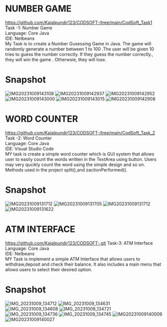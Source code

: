 # NUMBER GAME  
https://github.com/Kajalpundir123/CODSOFT-/tree/main/CodSoft_Task1
<br/>
Task -1: Number Game
<br/>
Language: Core Java
<br/>
IDE: Netbeans
<br/>
My Task is to create a Number Gusessing Game in Java. The game will  randomly generate a number  between 1 to 100 .The user will be given 10 tries to guess the number correctly. If they guess the number correctly., they will win the game . Otherwsie, they will lose.
<br/>
# Snapshot
![IMG20231009143108](https://github.com/Kajalpundir123/CODSOFT-/assets/146796878/f0e05d1e-5a96-4da5-8e3f-d25b2615ca53)
![IMG20231009142937](https://github.com/Kajalpundir123/CODSOFT-/assets/146796878/debfaf00-7aed-4b66-87c3-19cbd4220ce5)
![IMG20231009142952](https://github.com/Kajalpundir123/CODSOFT-/assets/146796878/a5f8576d-a34a-478f-a6ea-cb2635944e5c)
![IMG20231009143000](https://github.com/Kajalpundir123/CODSOFT-/assets/146796878/7b1fac3a-df17-437a-8db8-1c4784cb439d)
![IMG20231009143015](https://github.com/Kajalpundir123/CODSOFT-/assets/146796878/d0d20876-d05a-4af2-a530-df5ee8b6b922)
![IMG20231009142908](https://github.com/Kajalpundir123/CODSOFT-/assets/146796878/9c25eca3-2373-4f2a-99d2-ad16da6c411a)


# WORD COUNTER
https://github.com/Kajalpundir123/CODSOFT-/tree/main/CodSoft_Task_2
<br/>
Task -2: Word Counter
</br>
Language: Core Java
<br/>
IDE: Visual Studio Code
<br/>
MY task is  create a simple word counter which is GUI system that allows user to easily count the words written in the TextArea using button. Users may very qucikly count the word using the simple design and so on. Methods used in the project split(),and zactionPerformed().
</br>
# Snapshot
![IMG20231009131712](https://github.com/Kajalpundir123/CODSOFT-/assets/146796878/29194034-981c-4987-bb74-fb316c7e3308)
![IMG20231009131705](https://github.com/Kajalpundir123/CODSOFT-/assets/146796878/1f242dc1-93ef-4264-9ba4-b7cd1fee769c)
![IMG20231009131712](https://github.com/Kajalpundir123/CODSOFT-/assets/146796878/fcd79633-d9fe-4363-9746-2a75f8fafb8c)
![IMG20231009131622](https://github.com/Kajalpundir123/CODSOFT-/assets/146796878/c19ba03c-7fec-456a-8a62-28b3ed7d4bd2)

# ATM INTERFACE
https://github.com/Kajalpundir123/CODSOFT-.git
Task-3: ATM Interface
<br/>
Language: Core Java
<br/>
IDE: Netbeans
<br/>
MY Task is implement a simple ATM Interface that allows users to withdraw,deposit and check their balance. It also includes a  main menu that allows users to select their desired option.
<br/>
# Snapshot
![IMG_20231009_134712](https://github.com/Kajalpundir123/CODSOFT-/assets/146796878/2610eb3b-34f3-4b9f-9300-98df82e04411)
![IMG_20231009_134631](https://github.com/Kajalpundir123/CODSOFT-/assets/146796878/74ab5c5c-7168-4e6b-baf3-14af4388dd99)
![IMG_20231009_134608](https://github.com/Kajalpundir123/CODSOFT-/assets/146796878/5cd543a0-427a-46b8-9e2c-9e9898f6bf68)
![IMG_20231009_134721](https://github.com/Kajalpundir123/CODSOFT-/assets/146796878/b6064e7e-6748-402b-a92d-999b6c80fad7)
![IMG_20231009_134736](https://github.com/Kajalpundir123/CODSOFT-/assets/146796878/918a3b38-6b16-494b-8ccf-05af62aed755)
![IMG_20231009_134745](https://github.com/Kajalpundir123/CODSOFT-/assets/146796878/98afc6ab-ad9f-4217-aca8-5bbbe304a081)
![IMG20231009140009](https://github.com/Kajalpundir123/CODSOFT-/assets/146796878/ed3a875b-5973-4eeb-99a5-aac472335dc2)
![IMG20231009140027](https://github.com/Kajalpundir123/CODSOFT-/assets/146796878/6719fe25-4ab2-4779-83e3-189d0e1a1689)



